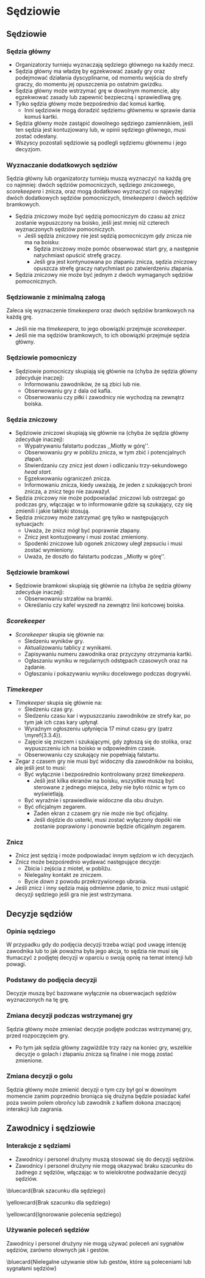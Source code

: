 # Sędziowie

## Sędziowie

### Sędzia główny

* Organizatorzy turnieju wyznaczają sędziego głównego na każdy mecz.
* Sędzia główny ma władzę by egzekwować zasady gry oraz podejmować działania dyscyplinarne, od momentu wejścia do strefy graczy, do momentu jej opuszczenia po ostatnim gwizdku.
* Sędzia główny może wstrzymać grę w dowolnym momencie, aby egzekwować zasady lub zapewnić bezpieczną i sprawiedliwą grę.
* Tylko sędzia główny może bezpośrednio dać komuś kartkę.
    * Inni sędziowie mogą doradzić sędziemu głównemu w sprawie dania komuś kartki.
* Sędzia główny może zastąpić dowolnego sędziego zamiennikiem, jeśli ten sędzia jest kontuzjowany lub, w opinii sędziego głównego, musi zostać odesłany.
* Wszyscy pozostali sędziowie są podlegli sędziemu głównemu i jego decyzjom.


### Wyznaczanie dodatkowych sędziów
Sędzia główny lub organizatorzy turnieju muszą wyznaczyć na każdą grę co najmniej: dwóch sędziów pomocniczych, sędziego zniczowego, _scorekeepera_ i znicza, oraz mogą dodatkowo wyznaczyć co najwyżej: dwóch dodatkowych sędziów pomocniczych, _timekeepera_ i dwóch sędziów bramkowych.

* Sędzia zniczowy może być sędzią pomocniczym do czasu aż znicz zostanie wypuszczony na boisko, jeśli jest mniej niż czterech wyznaczonych sędziów pomocniczych.
    * Jeśli sędzia zniczowy nie jest sędzią pomocniczym gdy znicza nie ma na boisku:
        * Sędzia zniczowy może pomóc obserwować start gry, a następnie natychmiast opuścić strefę graczy.
        * Jeśli gra jest kontynuowana po złapaniu znicza, sędzia zniczowy opuszcza strefę graczy natychmiast po zatwierdzeniu złapania.
* Sędzia zniczowy nie może być jednym z dwóch wymaganych sędziów pomocnicznych. 


### Sędziowanie z minimalną załogą
Zaleca się wyznaczenie _timekeepera_ oraz dwóch sędziów bramkowych na każdą grę.

* Jeśli nie ma _timekeepera_, to jego obowiązki przejmuje _scorekeeper_.
* Jeśli nie ma sędziów bramkowych, to ich obowiązki przejmuje sędzia główny.


### Sędziowie pomocniczy

* Sędziowie pomocniczy skupiają się głównie na (chyba że sędzia główny zdecyduje inaczej):
    * Informowaniu zawodników, że są zbici lub nie.
    * Obserwowaniu gry z dala od kafla.
    * Obserwowaniu czy piłki i zawodnicy nie wychodzą na zewnątrz boiska.
  


### Sędzia zniczowy

* Sędziowie zniczowi skupiają się głównie na (chyba że sędzia główny zdecyduje inaczej):
    * Wypatrywaniu falstartu podczas ,,Miotły w górę''.
    * Obserwowaniu gry w pobliżu znicza, w tym zbić i potencjalnych złapań.
    * Stwierdzaniu czy znicz jest _down_ i odliczaniu trzy-sekundowego _head start_.
    * Egzekwowaniu ograniczeń znicza.
    * Informowaniu znicza, kiedy uważają, że jeden z szukających broni znicza, a znicz tego nie zauważył.
* Sędzia zniczowy nie może podpowiadać zniczowi lub ostrzegać go podczas gry, włączając w to informowanie gdzie są szukający, czy się zmienili i jakie taktyki stosują.
* Sędzia zniczowy może zatrzymać grę tylko w następujących sytuacjach:
    * Uważa, że znicz mógł być poprawnie złapany.
    * Znicz jest kontuzjowany i musi zostać zmieniony.
    * Spodenki zniczowe lub ogonek zniczowy uległ zepsuciu i musi zostać wymieniony.
    * Uważa, że doszło do falstartu podczas ,,Miotły w górę''.
  


### Sędziowie bramkowi

* Sędziowie bramkowi skupiają się głównie na (chyba że sędzia główny zdecyduje inaczej):
    * Obserwowaniu strzałów na bramki.
    * Określaniu czy kafel wyszedł na zewnątrz linii końcowej boiska.
  


### _Scorekeeper_

* _Scorekeeper_ skupia się głównie na:
    * Śledzeniu wyników gry.
    * Aktualizowaniu tablicy z wynikami.
    * Zapisywaniu numeru zawodnika oraz przyczyny otrzymania kartki.
    * Ogłaszaniu wyniku w regularnych odstępach czasowych oraz na żądanie.
    * Ogłaszaniu i pokazywaniu wyniku docelowego podczas dogrywki.
  


### _Timekeeper_

* _Timekeeper_ skupia się głównie na:
    * Śledzeniu czas gry.
    * Śledzeniu czasu kar i wypuszczaniu zawodników ze strefy kar, po tym jak ich czas kary upłynął.
    * Wyraźnym ogłoszeniu upłynięcia 17 minut czasu gry (patrz \myref{3.3.4}).
    * Zajęcie się zniczem i szukającymi, gdy zgłoszą się do stolika, oraz wypuszczeniu ich na boisko w odpowiednim czasie.
    * Obserwowaniu czy szukający nie popełniają falstartu.
* Zegar z czasem gry nie musi być widoczny dla zawodników na boisku, ale jeśli jest to musi:
    * Być wyłącznie i bezpośrednio kontrolowany przez _timekeepera_.
        * Jeśli jest kilka ekranów na boisku, wszystkie muszą być sterowane z jednego miejsca, żeby nie było różnic w tym co wyświetlają.
    * Być wyraźnie i sprawiedliwie widoczne dla obu drużyn.
    * Być oficjalnym zegarem.
        * Żaden ekran z czasem gry nie może nie być oficjalny.
        * Jeśli dojdzie do usterki, musi zostać wyłączony dopóki nie zostanie poprawiony i ponownie będzie oficjalnym zegarem.
    
  


### Znicz

* Znicz jest sędzią i może podpowiadać innym sędziom w ich decyzjach.
* Znicz może bezpośrednio wydawać następujące decyzje:
    * Zbicia i zejścia z mioteł, w pobliżu.
    * Nielegalny kontakt ze zniczem.
    * Bycie _down_ z powodu przekrzywionego ubrania.
* Jeśli znicz i inny sędzia mają odmienne zdanie, to znicz musi ustąpić decyzji sędziego jeśli gra nie jest wstrzymana.


## Decyzje sędziów

### Opinia sędziego
W przypadku gdy do podjęcia decyzji trzeba wziąć pod uwagę intencję zawodnika lub to jak poważna była jego akcja, to sędzia nie musi się tłumaczyć z podjętej decyzji w oparciu o swoją opnię na temat intencji lub powagi.

### Podstawy do podjęcia decyzji
Decyzje muszą być bazowane wyłącznie na obserwacjach sędziów wyznaczonych na tę grę.

### Zmiana decyzji podczas wstrzymanej gry
Sędzia główny może zmieniać decyzje podjęte podczas wstrzymanej gry, przed rozpoczęciem gry.

* Po tym jak sędzia główny zagwiżdże trzy razy na koniec gry, wszelkie decyzje o golach i złapaniu znicza są finalne i nie mogą zostać zmienione.


### Zmiana decyzji o golu
Sędzia główny może zmienić decyzji o tym czy był gol w dowolnym momencie zanim poprzednio broniąca się drużyna będzie posiadać kafel poza swoim polem obrońcy lub zawodnik z kaflem dokona znaczącej interakcji lub zagrania.

## Zawodnicy i sędziowie

### Interakcje z sędziami

* Zawodnicy i personel drużyny muszą stosować się do decyzji sędziów.
* Zawodnicy i personel drużyny nie mogą okazywać braku szacunku do żadnego z sędziów, włączając w to wielokrotne podważanie decyzji sędziów.


\bluecard{Brak szacunku dla sędziego}

\yellowcard{Brak szacunku dla sędziego}

\yellowcard{Ignorowanie polecenia sędziego}

### Używanie poleceń sędziów
Zawodnicy i personel drużyny nie mogą używać poleceń ani sygnałów sędziów, zarówno słownych jak i gestów.

\bluecard{Nielegalne używanie słów lub gestów, które są poleceniami lub sygnałami sędziów}
